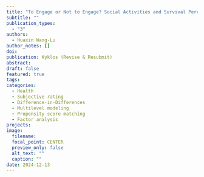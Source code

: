 ```yaml
---
title: "To Engage or Not to Engage? Social Activities and Survival Perceptions in Older Adults"
subtitle: ""
publication_types:
  - "3"
authors:
  - Huaxin Wang-Lu
author_notes: []
doi:
publication: Kyklos (Revise & Resubmit)
abstract:
draft: false
featured: true
tags:
categories:
  - Health
  - Subjective rating
  - Difference-in-Differences
  - Multilevel modeling
  - Propensity score matching
  - Factor analysis
projects:
image:
  filename:
  focal_point: CENTER
  preview_only: false
  alt_text: ""
  caption: ""
date: 2024-12-13
---
```


